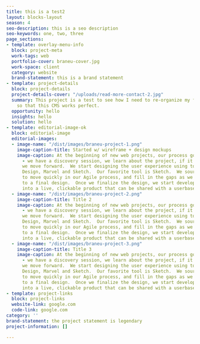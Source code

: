 ```yaml
---
title: this is a test2
layout: blocks-layout
season: 4
seo-description: this is a seo description
seo-keywords: one, two, three
page_sections:
- template: overlay-menu-info
  block: project-meta
  work-tags: web
  portfolio-cover: braneu-cover.jpg
  work-space: client
  category: website
  brand-statement: this is a brand statement
- template: project-details
  block: project-details
  project-details-cover: "/uploads/read-more-contact-2.jpg"
  summary: This project is a test to see how I need to re-organize my front matter
    so that this CMS works perfect.
  opportunity: hello
  insights: hello
  solution: hello
- template: editorial-image-ok
  block: editorial-image
  editorial-images:
  - image-name: "/dist/images/braneu-project-1.png"
    image-caption-title: Started w/ wireframe + design mockups
    image-caption: At the beginning of new web projects, our process goes like this
      - we have a discovery session, we learn about the project, if it’s a good fit,
      we move forward.  We start designing the user experience using tools like Adobe
      Design, Marvel and Sketch.  Our favorite tool is Sketch.  We source stock photography
      to move quickly in our Agile process, and fill in the gaps as we get closer
      to a final design.  Once we finalize the design, we start developing the mockups
      into a live, clickable product that can be shared with a userbase.
  - image-name: "/dist/images/braneu-project-2.png"
    image-caption-title: Title 2
    image-caption: At the beginning of new web projects, our process goes like this
      - we have a discovery session, we learn about the project, if it’s a good fit,
      we move forward.  We start designing the user experience using tools like Adobe
      Design, Marvel and Sketch.  Our favorite tool is Sketch.  We source stock photography
      to move quickly in our Agile process, and fill in the gaps as we get closer
      to a final design.  Once we finalize the design, we start developing the mockups
      into a live, clickable product that can be shared with a userbase.
  - image-name: "/dist/images/braneu-project-3.png"
    image-caption-title: Title 3
    image-caption: At the beginning of new web projects, our process goes like this
      - we have a discovery session, we learn about the project, if it’s a good fit,
      we move forward.  We start designing the user experience using tools like Adobe
      Design, Marvel and Sketch.  Our favorite tool is Sketch.  We source stock photography
      to move quickly in our Agile process, and fill in the gaps as we get closer
      to a final design.  Once we finalize the design, we start developing the mockups
      into a live, clickable product that can be shared with a userbase.
- template: project-links
  block: project-links
  website-link: google.com
  code-link: google.com
category: ''
brand-statement: the project statement is legendary
project-information: []

---
```


